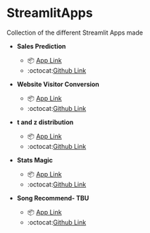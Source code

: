 # StreamlitApps

Collection of the different Streamlit Apps made

* **Sales Prediction**
  *   📦 [App Link](https://salesprediction.streamlit.app/)
  *   :octocat:[Github Link](https://github.com/vkoul/st_sales_prediction)


* **Website Visitor Conversion**
  *   📦 [App Link](https://visitorconversion.streamlit.app/)
  *   :octocat:[Github Link](https://github.com/vkoul/st_conversion_app)


* **t and z distribution**
  *   📦 [App Link](https://tandzdistribution.streamlit.app/)
  *   :octocat:[Github Link](https://github.com/vkoul/st_tandz_distribution)

* **Stats Magic**
  *   📦 [App Link](https://statsmagic.streamlit.app/)
  *   :octocat:[Github Link](https://github.com/vkoul/st_stats_magic)


* **Song Recommend- TBU**
  *   📦 [App Link]()
  *   :octocat:[Github Link](https://github.com/vkoul/st_song_recommend)
